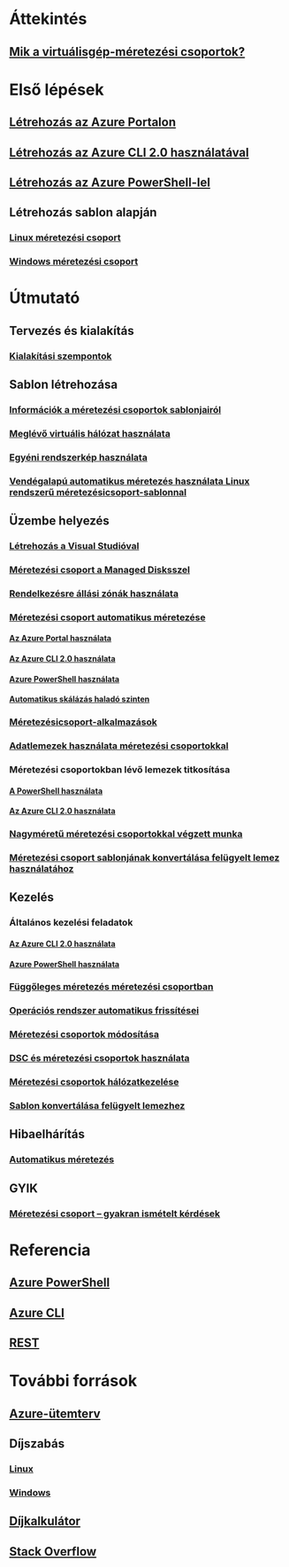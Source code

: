 # Áttekintés
## [Mik a virtuálisgép-méretezési csoportok?](virtual-machine-scale-sets-overview.md)

# Első lépések
## [Létrehozás az Azure Portalon](virtual-machine-scale-sets-create-portal.md)
## [Létrehozás az Azure CLI 2.0 használatával](virtual-machine-scale-sets-create-cli.md)
## [Létrehozás az Azure PowerShell-lel](virtual-machine-scale-sets-create-powershell.md)
## Létrehozás sablon alapján
### [Linux méretezési csoport](virtual-machine-scale-sets-create-template-linux.md)
### [Windows méretezési csoport](virtual-machine-scale-sets-create-template-windows.md)

# Útmutató
## Tervezés és kialakítás
### [Kialakítási szempontok](virtual-machine-scale-sets-design-overview.md)

## Sablon létrehozása
### [Információk a méretezési csoportok sablonjairól](virtual-machine-scale-sets-mvss-start.md)
### [Meglévő virtuális hálózat használata](virtual-machine-scale-sets-mvss-existing-vnet.md)
### [Egyéni rendszerkép használata](virtual-machine-scale-sets-mvss-custom-image.md)
### [Vendégalapú automatikus méretezés használata Linux rendszerű méretezésicsoport-sablonnal](virtual-machine-scale-sets-mvss-guest-based-autoscale-linux.md)

## Üzembe helyezés
### [Létrehozás a Visual Studióval](virtual-machine-scale-sets-vs-create.md)
### [Méretezési csoport a Managed Disksszel](virtual-machine-scale-sets-managed-disks.md)
### [Rendelkezésre állási zónák használata](virtual-machine-scale-sets-use-availability-zones.md)
### [Méretezési csoport automatikus méretezése](virtual-machine-scale-sets-autoscale-overview.md)
#### [Az Azure Portal használata](virtual-machine-scale-sets-autoscale-portal.md)
#### [Az Azure CLI 2.0 használata](virtual-machine-scale-sets-autoscale-cli.md)
#### [Azure PowerShell használata](virtual-machine-scale-sets-autoscale-powershell.md)
#### [Automatikus skálázás haladó szinten](../monitoring-and-diagnostics/insights-advanced-autoscale-virtual-machine-scale-sets.md)
### [Méretezésicsoport-alkalmazások](virtual-machine-scale-sets-deploy-app.md)
### [Adatlemezek használata méretezési csoportokkal](virtual-machine-scale-sets-attached-disks.md)
### Méretezési csoportokban lévő lemezek titkosítása
#### [A PowerShell használata](virtual-machine-scale-sets-encrypt-disks-ps.md)
#### [Az Azure CLI 2.0 használata](virtual-machine-scale-sets-encrypt-disks-cli.md)
### [Nagyméretű méretezési csoportokkal végzett munka](virtual-machine-scale-sets-placement-groups.md)
### [Méretezési csoport sablonjának konvertálása felügyelt lemez használatához](virtual-machine-scale-sets-convert-template-to-md.md)

## Kezelés
### Általános kezelési feladatok
#### [Az Azure CLI 2.0 használata](virtual-machine-scale-sets-manage-cli.md)
#### [Azure PowerShell használata](virtual-machine-scale-sets-manage-powershell.md)
### [Függőleges méretezés méretezési csoportban](virtual-machine-scale-sets-vertical-scale-reprovision.md)
### [Operációs rendszer automatikus frissítései](virtual-machine-scale-sets-automatic-upgrade.md)
### [Méretezési csoportok módosítása](virtual-machine-scale-sets-upgrade-scale-set.md)
### [DSC és méretezési csoportok használata](virtual-machine-scale-sets-dsc.md)
### [Méretezési csoportok hálózatkezelése](virtual-machine-scale-sets-networking.md)
### [Sablon konvertálása felügyelt lemezhez](virtual-machine-scale-sets-convert-template-to-md.md)

## Hibaelhárítás
### [Automatikus méretezés](virtual-machine-scale-sets-troubleshoot.md)

## GYIK
### [Méretezési csoport – gyakran ismételt kérdések](virtual-machine-scale-sets-faq.md)

# Referencia
## [Azure PowerShell](/powershell/azure/overview)
## [Azure CLI](../virtual-machines/azure-cli-arm-commands.md)
## [REST](/rest/api/virtualmachinescalesets/)

# További források
## [Azure-ütemterv](https://azure.microsoft.com/roadmap/?category=compute)
## Díjszabás 
### [Linux](https://azure.microsoft.com/pricing/details/virtual-machine-scale-sets/linux/)
### [Windows](https://azure.microsoft.com/pricing/details/virtual-machine-scale-sets/windows/)
## [Díjkalkulátor](https://azure.microsoft.com/pricing/calculator/)
## [Stack Overflow](http://stackoverflow.com/questions/tagged/azure-vm-scale-set)
